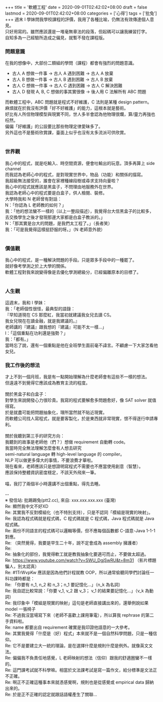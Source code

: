 +++
title = '軟體工程'
date = 2020-09-01T02:42:02+08:00
draft = false
lastmod = 2020-09-01T02:42:02+08:00
categories = ['心得']
tags = ['批兔']
+++
週末 I 學妹問我學校課程的評價，我用了各種比喻，仍無法有效傳達個人意見。<br>
只好用寫的。雖然應該還是一堆毫無章法的段落，但起碼可以讓我練習打字。<br>
自知多為一己經驗所造成之偏見，就暫不發在課程版。
### 問題意識 
在我的想像中，大部份二類組的學問（課程）都會有強烈的問題意識。<br>
- 古人 A 想做一件事 -> 古人 A 遇到困難 -> 古人 A 放棄
- 古人 B 想做一件事 -> 古人 B 遇到困難 -> 古人 B 放棄
- 古人 C 想做一件事 -> 古人 C 遇到困難 -> 古人 C 解決困難
- 古人 D 發現 A, B, C 想做的事其實很像 -> 後人用 C 法解所有 ABC 問題

而軟體工程中，ABC 問題就是程式不好維護，C 法則是某種 design pattern。<br>
麻煩就在於我沒有評價「好不好維護」的能力，這根本就是藝術。<br>
好比有人所信物理模型與現實不同，世人多半會認為他物理很爛，算/靈力再強也枉然。<br>
偏偏「好維護」的公設要比那些物理定律愛昧多了。<br>
另外這也不是藝術欣賞課，臺面上似乎也沒有太多流派可供欣賞。<br>
<br>
### 世界觀 
我心中的程式，就是吃輸入、時空間資源，便會吐輸出的玩意。頂多再算上 side channel<br>
而我認為老師心中的程式，是對現實世界中，物品（功能）和關係的描寫。<br>
我超級無法接受的，誰會在家裡種線段樹或尋求支持向量啦？<br>
我心中的程式就應該是黑盒子，不問理由地服務外在世界。<br>
我認為老師心中的程式要是白盒子，供人檢閱、裝修。<br>
大學時我和 N 老師曾有對話：<br>
 N：「你認為 L 老師教的如何？」<br>
我：「他的想法蠻不一樣的（以上一整段描述），我覺得台大信黑盒子的比較多，<br>
      去交換學生之後才發現那邊大家都是白盒子教派的。」<br>
 N：「那其實是台大的問題，是我們太工程了。」（長者笑）<br>
我：「可是我覺得這樣挺舒服的呀。」（N 老師意外貌）<br>
<br>
### 價值觀 
我心中的程式，是一種解決問題的手段。只是眾多手段中的一種罷了。<br>
就好像考學測之於上大學的關係。<br>
軟體工程對我來說變得像是去優化學測總級分，已經偏離原本的目標了。<br>
<br>
### 人生觀 
這週末，我和 I 學妹：<br>
我：「老師個性很怪，最典型的語錄：<br>
      『早知道現在 CS 那麼紅，我當初就建議我女兒去讀 CS。<br>
        我女兒現在在讀金融，就是我建議的。』<br>
      老師講的『建議』跟我想的『建議』可能不太一樣…」<br>
 I：「這個重點在功利還是強勢？」<br>
我：「都有。」<br>
當時忘了說，還有一個重點是他在全班學生面前毫不諱言。不顧慮一下大家怎看他女兒。<br>

### 我工作後的想法 
才上不到一個月班，我是有一點開始理解為什麼老師會有這些不一樣的想法。<br>
但遠遠不到覺得它應該成為教育主流的程度。<br>
<br>
關於黑盒子和白盒子：<br>
對學生來說開發心力很珍貴。我寫的程式要解愈多問題愈好，像 SAT solver 就值得寫。<br>
於是就盡可能把問題抽象化，理所當然就不貼近現實。<br>
而軟體公司找人寫程式，就是要客製化，於是東西就非常現實，恨不得逐行申請專利。<br>
<br>
關於我聽到第三手的研究方向：<br>
我聽到的故事是老師他（們？）想做 requirement 自動轉 code。<br>
我當時完全無法理解怎麼會有人想去研究<br>
semi-natural language 轉 high-level language 的 compiler。<br>
NLP 可以做更多偉大的事情，不要浪費才華啦。<br>
現在看來，老師應該只是想證明寫程式不需要也不應當使用創意（智慧）。<br>
應該保持整體資訊密度穩定，不該天外飛來一筆。<br>
<br>
喵，我打了兩個半小時還講不出個重點，得先去睡。<br>
<br>
--<br>
※ 發信站: 批踢踢兔(ptt2.cc), 來自: xxx.xxx.xxx.xxx (臺灣)<br>
Re: 顯然我中文不好XD<br>
Re: 其實我不反對模組化（也不特別支持），只是不認同「模組是現實的映射」。<br>
Re: 我認為程式碼就是程式碼，C 程式碼就是 C 程式碼，Java 程式碼就是 Java 程式碼。<br>
Re: 兩份不同語言的程式碼可以邏輯等價，但不應每個函數都 C-語意-Java 1-1-1 對應。<br>
Re: （突然覺得，我要是早生二十年，說不定會成為 assembly 擁護者）<br>
Re: <br>
Re: 抽象化的部份，我覺得軟工就是教我抽象化要適可而止，不要做太超過。<br>
Re: https://www.youtube.com/watch?v=SWU_DgjSwRU&t=8m31 （影片標題騙人，別太認真）<br>
Re: #1TrWvpKw 應該是因為他們計程就教 OOP，所以通常偷聽同學們討論任一科功課時都是：<br>
Re: 「你要有 n_1, n_2 和 n_3；n_1 要記憶化...」（n_k 為名詞）<br>
Re: 我自認比較常說：「你要 v_1, v_2 跟 v_3； v_1 的結果要記憶化...」（v_k 為動詞）<br>
Re: 我印象中「模組是現實的映射」這句是老師直接講出來的，還舉例說如果 model 一張椅子<br>
Re: 不過我沒當場寫下來（老師不喜歡上課用筆電），所以算我 rephrase 的第二手資料啦。<br>
Re: name 都要出自 requirement 確實是我印證他語意的一大參考。<br>
Re: 其實我覺得「什麼是（好）程式」本來就不是一個自然科學問題，只是一種信仰。<br>
Re: 它不是要建立大一統的理論，是在選擇什麼是規則什麼是例外。就像英文文法。<br>
Re: 偏偏我不負責任地感覺，L 老師映射的想法（信仰）跟我的舒適圈蠻不一樣的。<br>
Re: 這門課考試就不科學嘛。相當於文法課考試是寫一篇作文，給分標準是文法正不正確。<br>
Re: 啊正不正確這種事本來就憑感覺啊，規則也是從感覺或 empirical data 歸納出來的。<br>
Re: 於是正不正確的認定就跟話語權產生了關聯…<br>
